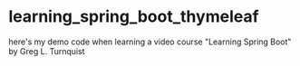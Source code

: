 # learning_spring_boot_thymeleaf
here's my demo code when learning a video course "Learning Spring Boot" by Greg L. Turnquist
